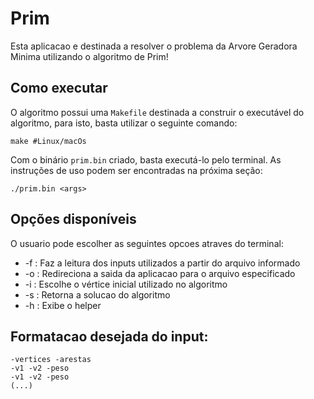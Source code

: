 # Prim
Esta aplicacao e destinada a resolver o problema da Arvore Geradora Minima utilizando o algoritmo de Prim!

## Como executar
O algoritmo possui uma `Makefile` destinada a construir o executável do algoritmo, para isto, basta utilizar o seguinte comando:
```
make #Linux/macOs
```

Com o binário `prim.bin` criado, basta executá-lo pelo terminal. As instruções de uso podem ser encontradas na próxima seção:
```
./prim.bin <args>
```

## Opções disponíveis
O usuario pode escolher as seguintes opcoes atraves do terminal:
- -f <arquivo> : Faz a leitura dos inputs utilizados a partir do arquivo informado
- -o <arquivo> : Redireciona a saida da aplicacao para o arquivo especificado
- -i <vertice> : Escolhe o vértice inicial utilizado no algoritmo
- -s           : Retorna a solucao do algoritmo
- -h           : Exibe o helper

## Formatacao desejada do input:
```
-vertices -arestas
-v1 -v2 -peso
-v1 -v2 -peso
(...)
```
